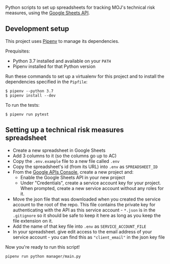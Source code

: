 Python scripts to set up spreadsheets for tracking MOJ's technical risk
measures, using the [Google Sheets API](https://developers.google.com/sheets/api/).

## Development setup

This project uses [Pipenv](https://docs.pipenv.org/en/latest/basics/) to manage
its dependencies.

Prequisites:

- Python 3.7 installed and available on your `PATH`
- Pipenv installed for that Python version

Run these commands to set up a virtualenv for this project and to install the
dependencies specified in the `Pipfile`:

```
$ pipenv --python 3.7
$ pipenv install --dev
```

To run the tests:

```
$ pipenv run pytest
```

## Setting up a technical risk measures spreadsheet

- Create a new spreadsheet in Google Sheets
- Add 3 columns to it (so the columns go up to AC)
- Copy the `.env.example` file to a new file called `.env`
- Copy the spreadsheet's id (from its URL) into `.env` as `SPREADSHEET_ID`
- From the [Google APIs Console](https://console.developers.google.com/apis/dashboard),
create a new project and:
    - Enable the Google Sheets API in your new project
    - Under "Credentials", create a service account key for your project. When
prompted, create a new service account without any roles for it.
- Move the json file that was downloaded when you created the service account
to the root of the repo. This file contains the private key for authenticating
with the API as this service account - `*.json` is in the `.gitignore` so it
should be safe to keep it here as long as you keep the file extension on it.
- Add the name of that key file into `.env` as `SERVICE_ACCOUNT_FILE`
- In your spreadsheet. give edit access to the email address of your service
account - you can find this as `"client_email"` in the json key file

Now you're ready to run this script!

```
pipenv run python manager/main.py
```
